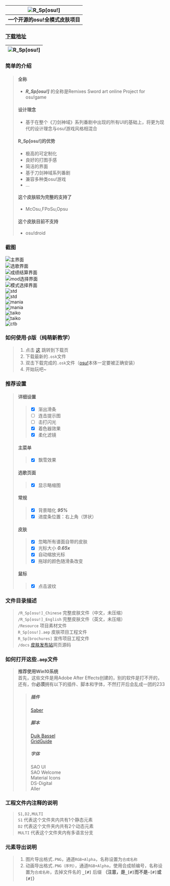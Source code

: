 |![R_Sp[osu!]](https://raw.githubusercontent.com/Sendevia/R_Sp-osu-/master/docs/images/BE8EC05A1511BD87.png)|    
|:-:|    
|**一个开源的osu!全模式皮肤项目**|    

### [下载地址](https://github.com/Sendevia/R_Sp-osu-/releases)    

|![R_Sp[osu!]](https://raw.githubusercontent.com/Sendevia/R_Sp-osu-/master/docs/images/ED9F4CB52EFE4649.png)|    
|:-:|    

### 简单的介绍    
>#### 全称    
>- ***R_Sp[osu!]*** 的全称是Remixes Sword art online Project for osu!game    
>#### 设计理念    
>- 基于在整个《刀剑神域》系列番剧中出现的所有UI的基础上，将更为现代的设计理念与osu!游戏风格相混合    
>#### R_Sp[osu!]的优势    
>- 极高的可定制化    
>- 良好的打图手感    
>- 简洁的界面    
>- 基于刀剑神域系列番剧    
>- 兼容多种类osu!游戏    
>- ...
>#### 这个皮肤较为完整的支持了    
>- McOsu,FPoSu,Opsu    
>#### 这个皮肤目前不支持    
>- osu!droid

### 截图    
![主界面](https://raw.githubusercontent.com/Sendevia/R_Sp-osu-/master/docs/screenshots/menu_1.png)    
![选歌界面](https://raw.githubusercontent.com/Sendevia/R_Sp-osu-/master/docs/screenshots/menu_2.png)    
![成绩结算界面](https://raw.githubusercontent.com/Sendevia/R_Sp-osu-/master/docs/screenshots/score.png)    
![mod选择界面](https://raw.githubusercontent.com/Sendevia/R_Sp-osu-/master/docs/screenshots/mods.png)    
![模式选择界面](https://raw.githubusercontent.com/Sendevia/R_Sp-osu-/master/docs/screenshots/mode.png)    
![std](https://raw.githubusercontent.com/Sendevia/R_Sp-osu-/master/docs/screenshots/std_1.png)    
![std](https://raw.githubusercontent.com/Sendevia/R_Sp-osu-/master/docs/screenshots/std_2.png)    
![mania](https://raw.githubusercontent.com/Sendevia/R_Sp-osu-/master/docs/screenshots/mania_1.png)    
![mania](https://raw.githubusercontent.com/Sendevia/R_Sp-osu-/master/docs/screenshots/mania_2.png)    
![taiko](https://raw.githubusercontent.com/Sendevia/R_Sp-osu-/master/docs/screenshots/taiko_1.png)    
![taiko](https://raw.githubusercontent.com/Sendevia/R_Sp-osu-/master/docs/screenshots/taiko_2.png)    
![ctb](https://raw.githubusercontent.com/Sendevia/R_Sp-osu-/master/docs/screenshots/ctb_1.png)    

### 如何使用·β版（纯萌新教学）    
>1. 点击 [这](https://github.com/Sendevia/R_Sp-osu-/releases/) 跳转到下载页    
>2. 下载最新的`.osk`文件    
>3. 双击下载完成的`.osk`文件（[osu!](https://osu.ppy.sh/)本体一定要被正确安装）    
>4. 开始玩吧~    

### 推荐设置    
>#### 详细设置    
>>- [x] 渐出滑条    
>>- [ ] 连击提示图    
>>- [ ] 击打闪光    
>>- [x] 着色器效果    
>>- [x] 柔化滤镜    
>#### 主菜单    
>>- [x] 飘雪效果    
>#### 选歌页面    
>>- [x] 显示略缩图    
>#### 常规    
>>- [x] 背景暗化 ***95%***    
>>- [x] 进度条位置：右上角（饼状）    
>#### 皮肤    
>>- [x] 忽略所有谱面自带的皮肤    
>>- [x] 光标大小 ***0.65x***    
>>- [x] 自动缩放光标    
>>- [x] 拖球的颜色随滑条改变    
>#### 鼠标    
>>- [x] 点击波纹    

### 文件目录描述    
>`/R_Sp[osu!]_Chinese` 完整皮肤文件（中文，未压缩）    
>`/R_Sp[osu!]_English` 完整皮肤文件（英文，未压缩）    
>`/Resource` 项目素材文件    
>`R_Sp[osu!].aep` 皮肤项目工程文件    
>`R_Sp[brochures]` 宣传项目工程文件    
>`/docs` [皮肤发布站](https://sendevia.github.io/R_Sp-osu-/)网页源码    

### 如何打开这些`.aep`文件    
>**推荐使用Win10系统**    
>首先，这些文件是用Adobe After Effects创建的，别的软件是打不开的，    
>还有，你**必须**拥有以下的插件、脚本和字体，不然打开后会乱成一团的233    
>>##### 插件    
>>[Saber](https://www.videocopilot.net/blog/2016/03/new-plug-in-saber-now-available-100-free/)    
>>##### 脚本    
>>[Duik Bassel](https://rainboxprod.coop/en/tools/duik/duik-download/)    
>>[GridGuide](https://aescripts.com/gridguide-for-after-effects/)    
>>##### 字体    
>>SAO UI    
>>SAO Welcome    
>>Material Icons    
>>DS-Digital    
>>Aller    

### 工程文件内注释的说明    
> `S1,D2,MULTI`    
> `S1` 代表这个文件夹内共有1个静态元素    
> `D2` 代表这个文件夹内共有2个动态元素    
> `MULTI` 代表这个文件夹内有多语言分支    

### 元素导出说明    
> 1. 图片导出格式`.PNG`，通道`RGB+Alpha`，名称设置为`合成名称`    
> 2. 动画导出格式`.PNG（序列）`，通道`RGB+Alpha`，使用合成帧编号，名称设置为`合成名称`，去掉文件名的 **`_[#]`** 后缀 **（注意，是`_[#]`而不是`-[#]`或`[#]`）**    
